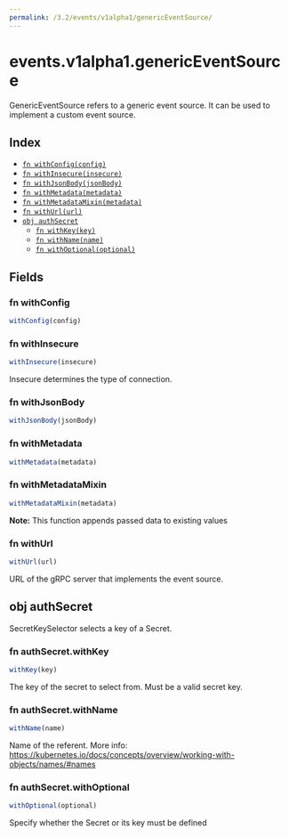 ```yaml
---
permalink: /3.2/events/v1alpha1/genericEventSource/
---
```


# events.v1alpha1.genericEventSource

GenericEventSource refers to a generic event source. It can be used to implement a custom event source.

## Index

* [`fn withConfig(config)`](#fn-withconfig)
* [`fn withInsecure(insecure)`](#fn-withinsecure)
* [`fn withJsonBody(jsonBody)`](#fn-withjsonbody)
* [`fn withMetadata(metadata)`](#fn-withmetadata)
* [`fn withMetadataMixin(metadata)`](#fn-withmetadatamixin)
* [`fn withUrl(url)`](#fn-withurl)
* [`obj authSecret`](#obj-authsecret)
  * [`fn withKey(key)`](#fn-authsecretwithkey)
  * [`fn withName(name)`](#fn-authsecretwithname)
  * [`fn withOptional(optional)`](#fn-authsecretwithoptional)

## Fields

### fn withConfig

```ts
withConfig(config)
```



### fn withInsecure

```ts
withInsecure(insecure)
```

Insecure determines the type of connection.

### fn withJsonBody

```ts
withJsonBody(jsonBody)
```



### fn withMetadata

```ts
withMetadata(metadata)
```



### fn withMetadataMixin

```ts
withMetadataMixin(metadata)
```



**Note:** This function appends passed data to existing values

### fn withUrl

```ts
withUrl(url)
```

URL of the gRPC server that implements the event source.

## obj authSecret

SecretKeySelector selects a key of a Secret.

### fn authSecret.withKey

```ts
withKey(key)
```

The key of the secret to select from.  Must be a valid secret key.

### fn authSecret.withName

```ts
withName(name)
```

Name of the referent. More info: https://kubernetes.io/docs/concepts/overview/working-with-objects/names/#names

### fn authSecret.withOptional

```ts
withOptional(optional)
```

Specify whether the Secret or its key must be defined